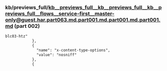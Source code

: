 ### kb/previews_full/kb__previews_full__kb__previews_full__kb__previews_full__flows__service-first__master-only@guest.har.part063.md.part001.md.part001.md.part001.md (part 002)

```md
blc03-htz"
            },
            {
              "name": "x-content-type-options",
              "value": "nosniff"
            },
            {
    
```

```
